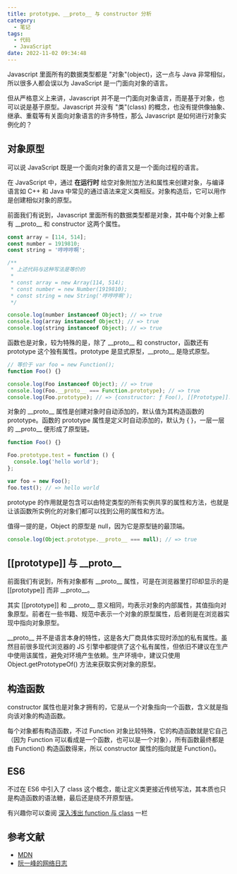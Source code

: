 ```yaml
---
title: prototype、__proto__ 与 constructor 分析
category:
  - 笔记
tags:
  - 代码
  - JavaScript
date: 2022-11-02 09:34:48
---
```


Javascript 里面所有的数据类型都是 "对象"(object)，这一点与 Java 非常相似，所以很多人都会误以为 JavaScript 是一门面向对象的语言。

但从严格意义上来讲，Javascript 并不是一门面向对象语言，而是基于对象，也可以说是基于原型。Javascript 并没有 "类"(class) 的概念，也没有提供像抽象、继承、重载等有关面向对象语言的许多特性，那么 Javascript 是如何进行对象实例化的？

<!-- more -->

## 对象原型

可以说 JavaScript 既是一个面向对象的语言又是一个面向过程的语言。

在 JavaScript 中，通过 **在运行时** 给空对象附加方法和属性来创建对象，与编译语言如 C++ 和 Java 中常见的通过语法来定义类相反。对象构造后，它可以用作是创建相似对象的原型。

前面我们有说到，Javascript 里面所有的数据类型都是对象，其中每个对象上都有 \_\_proto\_\_ 和 constructor 这两个属性。

```javascript
const array = [114, 514];
const number = 1919810;
const string = '哼哼哼啊';

/**
 * 上述代码与这种写法是等价的
 *
 * const array = new Array(114, 514);
 * const number = new Number(1919810);
 * const string = new String('哼哼哼啊');
 */

console.log(number instanceof Object); // => true
console.log(array instanceof Object); // => true
console.log(string instanceof Object); // => true
```

函数也是对象，较为特殊的是，除了 \_\_proto\_\_ 和 constructor，函数还有 prototype 这个独有属性。prototype 是显式原型，\_\_proto\_\_ 是隐式原型。

```javascript
// 等价于 var foo = new Function();
function Foo() {}

console.log(Foo instanceof Object); // => true
console.log(Foo.__proto__ === Function.prototype); // => true
console.log(Foo.prototype); // => {constructor: ƒ Foo(), [[Prototype]]: Object}
```

对象的 \_\_proto\_\_ 属性是创建对象时自动添加的，默认值为其构造函数的 prototype。函数的 prototype 属性是定义时自动添加的，默认为 { }，一层一层的 \_\_proto\_\_ 便形成了原型链。

```javascript
function Foo() {}

Foo.prototype.test = function () {
  console.log('hello world');
};

var foo = new Foo();
foo.test(); // => hello world
```

prototype 的作用就是包含可以由特定类型的所有实例共享的属性和方法，也就是让该函数所实例化的对象们都可以找到公用的属性和方法。

值得一提的是，Object 的原型是 null，因为它是原型链的最顶端。

```javascript
console.log(Object.prototype.__proto__ === null); // => true
```

## \[\[prototype\]\] 与 \_\_proto\_\_

前面我们有说到，所有对象都有 \_\_proto\_\_ 属性，可是在浏览器里打印却显示的是 \[\[prototype\]\] 而非 \_\_proto\_\_。

其实 [[prototype]] 和 \_\_proto\_\_ 意义相同，均表示对象的内部属性，其值指向对象原型。前者在一些书籍、规范中表示一个对象的原型属性，后者则是在浏览器实现中指向对象原型。

\_\_proto\_\_ 并不是语言本身的特性，这是各大厂商具体实现时添加的私有属性。虽然目前很多现代浏览器的 JS 引擎中都提供了这个私有属性，但依旧不建议在生产中使用该属性，避免对环境产生依赖。生产环境中，建议只使用 Object.getPrototypeOf() 方法来获取实例对象的原型。

## 构造函数

constructor 属性也是对象才拥有的，它是从一个对象指向一个函数，含义就是指向该对象的构造函数。

每个对象都有构造函数，不过 Function 对象比较特殊，它的构造函数就是它自己（因为 Function 可以看成是一个函数，也可以是一个对象），所有函数最终都是由 Function() 构造函数得来，所以 constructor 属性的指向就是 Function()。

## ES6

不过在 ES6 中引入了 class 这个概念，能让定义类更接近传统写法，其本质也只是构造函数的语法糖，最后还是绕不开原型链。

有兴趣你可以查阅 [深入浅出 function 与 class](./%E6%B7%B1%E5%85%A5%E6%B5%85%E5%87%BA-function-%E4%B8%8E-class.md) 一栏

## 参考文献

- [MDN](https://developer.mozilla.org/zh-CN/docs/Web/JavaScript/About_JavaScript)
- [阮一峰的网络日志](http://www.ruanyifeng.com/blog/2011/06/designing_ideas_of_inheritance_mechanism_in_javascript.html)
